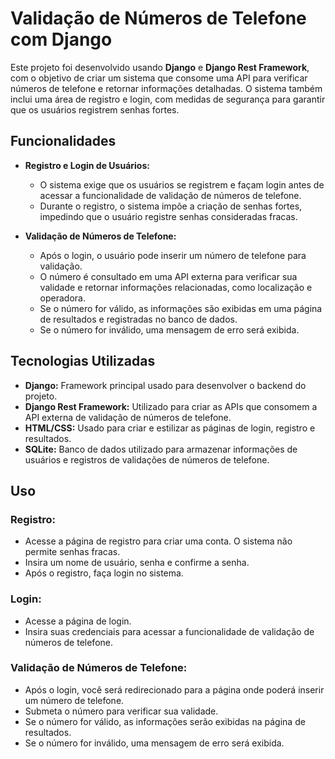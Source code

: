 # Validação de Números de Telefone com Django

Este projeto foi desenvolvido usando **Django** e **Django Rest Framework**, com o objetivo de criar um sistema que consome uma API para verificar números de telefone e retornar informações detalhadas. O sistema também inclui uma área de registro e login, com medidas de segurança para garantir que os usuários registrem senhas fortes.

## Funcionalidades

- **Registro e Login de Usuários:**
  - O sistema exige que os usuários se registrem e façam login antes de acessar a funcionalidade de validação de números de telefone.
  - Durante o registro, o sistema impõe a criação de senhas fortes, impedindo que o usuário registre senhas consideradas fracas.

- **Validação de Números de Telefone:**
  - Após o login, o usuário pode inserir um número de telefone para validação.
  - O número é consultado em uma API externa para verificar sua validade e retornar informações relacionadas, como localização e operadora.
  - Se o número for válido, as informações são exibidas em uma página de resultados e registradas no banco de dados.
  - Se o número for inválido, uma mensagem de erro será exibida.

## Tecnologias Utilizadas

- **Django:** Framework principal usado para desenvolver o backend do projeto.
- **Django Rest Framework:** Utilizado para criar as APIs que consomem a API externa de validação de números de telefone.
- **HTML/CSS:** Usado para criar e estilizar as páginas de login, registro e resultados.
- **SQLite:** Banco de dados utilizado para armazenar informações de usuários e registros de validações de números de telefone.



## Uso

### Registro:

- Acesse a página de registro para criar uma conta. O sistema não permite senhas fracas.
- Insira um nome de usuário, senha e confirme a senha.
- Após o registro, faça login no sistema.

### Login:

- Acesse a página de login.
- Insira suas credenciais para acessar a funcionalidade de validação de números de telefone.

### Validação de Números de Telefone:

- Após o login, você será redirecionado para a página onde poderá inserir um número de telefone.
- Submeta o número para verificar sua validade.
- Se o número for válido, as informações serão exibidas na página de resultados.
- Se o número for inválido, uma mensagem de erro será exibida.
